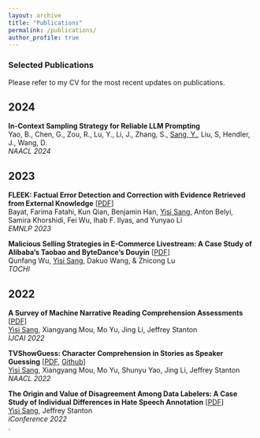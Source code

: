 ```yaml
---
layout: archive
title: "Publications"
permalink: /publications/
author_profile: true
---
```

<!-- 
{% if author.googlescholar %}
  You can also find my articles on <u><a href="{{author.googlescholar}}">my Google Scholar profile</a>.</u>
{% endif %}

{% include base_path %}

{% for post in site.publications reversed %}
  {% include archive-single.html %}
{% endfor %} -->

### Selected Publications ###
Please refer to my CV for the most recent updates on publications.

## 2024 ## 
__In-Context Sampling Strategy for Reliable LLM Prompting__ 
<br>Yao, B., Chen, G., Zou, R., Lu, Y., Li, J., Zhang, S., <u>Sang, Y.</u>, Liu, S, Hendler, J., Wang, D.<br>
_NAACL 2024_

## 2023 ## 
__FLEEK: Factual Error Detection and Correction with Evidence Retrieved from External Knowledge__ [<a href='https://aclanthology.org/2023.emnlp-demo.10.pdf'>PDF</a>] <br>Bayat, Farima Fatahi, Kun Qian, Benjamin Han, <u>Yisi Sang</u>, Anton Belyi, Samira Khorshidi, Fei Wu, Ihab F. Ilyas, and Yunyao Li<br>
_EMNLP 2023_ <br>

__Malicious Selling Strategies in E-Commerce Livestream: A Case Study of Alibaba’s Taobao and ByteDance’s Douyin__ [<a href='https://arxiv.org/pdf/2111.10491.pdf'>PDF</a>] <br>Qunfang Wu, <u>Yisi Sang</u>, Dakuo Wang, & Zhicong Lu<br>
_TOCHI_ <br>

## 2022 ## 

__A Survey of Machine Narrative Reading Comprehension Assessments__ [<a href='https://yisisang.github.io/files/NarrativeSurvey.pdf'>PDF</a>] <br>
<u>Yisi Sang</u>, Xiangyang Mou, Mo Yu, Jing Li, Jeffrey Stanton<br>
_IJCAI 2022_ <br>

__TVShowGuess: Character Comprehension in Stories as Speaker Guessing__ [<a href='https://arxiv.org/pdf/2204.07721.pdf'>PDF</a>, <a href='https://github.com/YisiSang/TVSHOWGUESS'>Github</a>] <br>
<u>Yisi Sang</u>, Xiangyang Mou, Mo Yu, Shunyu Yao, Jing Li, Jeffrey Stanton<br>
_NAACL 2022_ <br>

__The Origin and Value of Disagreement Among Data Labelers: A Case Study of Individual Differences in Hate Speech Annotation__ [<a href='https://arxiv.org/pdf/2112.04030.pdf'>PDF</a>] <br>
<u>Yisi Sang</u>, Jeffrey Stanton<br>
_iConference 2022_ <br>
.
